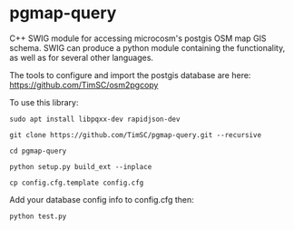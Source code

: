 pgmap-query
===========

C++ SWIG module for accessing microcosm's postgis OSM map GIS schema. SWIG can produce a python module containing the functionality, as well as for several other languages.

The tools to configure and import the postgis database are here: https://github.com/TimSC/osm2pgcopy

To use this library:

	sudo apt install libpqxx-dev rapidjson-dev

	git clone https://github.com/TimSC/pgmap-query.git --recursive

	cd pgmap-query

	python setup.py build_ext --inplace

	cp config.cfg.template config.cfg

Add your database config info to config.cfg then:

	python test.py


